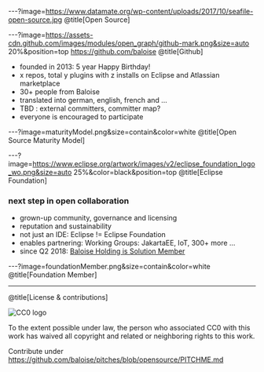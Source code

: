 ---?image=https://www.datamate.org/wp-content/uploads/2017/10/seafile-open-source.jpg
@title[Open Source]

---?image=https://assets-cdn.github.com/images/modules/open_graph/github-mark.png&size=auto 20%&position=top
https://github.com/baloise
@title[Github]
* founded in 2013: 5 year Happy Birthday!
* x repos, total y plugins with z installs on Eclipse and Atlassian marketplace
* 30+ people from Baloise
* translated into german, english, french and ...
* TBD : external committers, committer map?
* everyone is encouraged to participate

---?image=maturityModel.png&size=contain&color=white
@title[Open Source Maturity Model]

---?image=https://www.eclipse.org/artwork/images/v2/eclipse_foundation_logo_wo.png&size=auto 25%&color=black&position=top
@title[Eclipse Foundation]
### next step in open collaboration
* grown-up community, governance and licensing
* reputation and sustainability 
* not just an IDE: Eclipse != Eclipse Foundation
* enables partnering: Working Groups: JakartaEE, IoT, 300+ more ...
* since Q2 2018: [Baloise Holding is Solution Member](https://www.eclipse.org/membership/showMember.php?member_id=1288)

---?image=foundationMember.png&size=contain&color=white
@title[Foundation Member]

---
@title[License & contributions]

![CC0 logo](https://licensebuttons.net/p/zero/1.0/88x31.png)

To the extent possible under law, the person who associated CC0 with this work has waived all copyright and related or neighboring rights to this work. 

Contribute under https://github.com/baloise/pitches/blob/opensource/PITCHME.md
